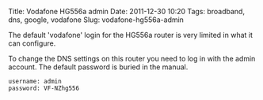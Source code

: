 Title: Vodafone HG556a admin
Date: 2011-12-30 10:20
Tags: broadband, dns, google, vodafone
Slug: vodafone-hg556a-admin

The default 'vodafone' login for the HG556a router is very limited in what it can configure.

To change the DNS settings on this router you need to log in with the admin account. The default password is buried in the manual.

	username: admin
	password: VF-NZhg556